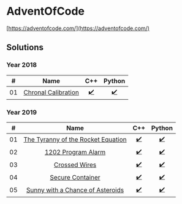 # AdventOfCode

[https://adventofcode.com/](https://adventofcode.com/)

## Solutions

### Year 2018

| #  | Name                                                      | C++                                    | Python                                    |
|:--:|:---------------------------------------------------------:|:--------------------------------------:|:-----------------------------------------:|
| 01 | [Chronal Calibration](./2018/day01)                       | [:heavy_check_mark:](./2018/day01/cpp) | [:heavy_check_mark:](./2018/day01/python) |

### Year 2019

| #  | Name                                                      | C++                                    | Python                                    |
|:--:|:---------------------------------------------------------:|:--------------------------------------:|:-----------------------------------------:|
| 01 | [The Tyranny of the Rocket Equation](./2019/day01)        | [:heavy_check_mark:](./2019/day01/cpp) | [:heavy_check_mark:](./2019/day01/python) |
| 02 | [1202 Program Alarm](./2019/day02)                        | [:heavy_check_mark:](./2019/day02/cpp) | [:heavy_check_mark:](./2019/day02/python) |
| 03 | [Crossed Wires](./2019/day03)                             | [:heavy_check_mark:](./2019/day03/cpp) | [:heavy_check_mark:](./2019/day03/python) |
| 04 | [Secure Container](./2019/day04)                          | [:heavy_check_mark:](./2019/day04/cpp) | [:heavy_check_mark:](./2019/day04/python) |
| 05 | [Sunny with a Chance of Asteroids](./2019/day05)          | [:heavy_check_mark:](./2019/day05/cpp) | [:heavy_check_mark:](./2019/day05/python) |
